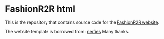 # FashionR2R html

This is the repository that contains source code for the [FashionR2R website](https://rickhh.github.io/FashionR2R/).

The website template is borrowed from: [nerfies](https://github.com/nerfies/nerfies.github.io) Many thanks.
